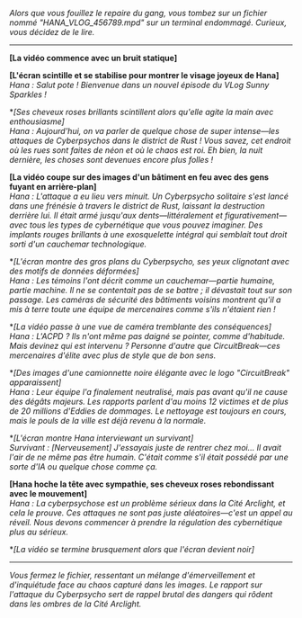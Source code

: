 _Alors que vous fouillez le repaire du gang, vous tombez sur un fichier nommé "HANA_VLOG_456789.mpd" sur un terminal endommagé. Curieux, vous décidez de le lire._

---

**[La vidéo commence avec un bruit statique]**

**[L'écran scintille et se stabilise pour montrer le visage joyeux de Hana]**  
_Hana : Salut pote ! Bienvenue dans un nouvel épisode du VLog Sunny Sparkles !_

\*_[Ses cheveux roses brillants scintillent alors qu'elle agite la main avec enthousiasme]_  
_Hana : Aujourd'hui, on va parler de quelque chose de super intense—les attaques de Cyberpsychos dans le district de Rust ! Vous savez, cet endroit où les rues sont faites de néon et où le chaos est roi. Eh bien, la nuit dernière, les choses sont devenues encore plus folles !_

**[La vidéo coupe sur des images d'un bâtiment en feu avec des gens fuyant en arrière-plan]**  
_Hana : L'attaque a eu lieu vers minuit. Un Cyberpsycho solitaire s'est lancé dans une frénésie à travers le district de Rust, laissant la destruction derrière lui. Il était armé jusqu'aux dents—littéralement et figurativement—avec tous les types de cybernétique que vous pouvez imaginer. Des implants rouges brillants à une exosquelette intégral qui semblait tout droit sorti d'un cauchemar technologique._

\*_[L'écran montre des gros plans du Cyberpsycho, ses yeux clignotant avec des motifs de données déformées]_  
*Hana : Les témoins l'ont décrit comme un cauchemar—partie humaine, partie machine. Il ne se contentait pas de se battre ; il *dévastait* tout sur son passage. Les caméras de sécurité des bâtiments voisins montrent qu'il a mis à terre toute une équipe de mercenaires comme s'ils n'étaient rien !*

\*_[La vidéo passe à une vue de caméra tremblante des conséquences]_  
_Hana : L'ACPD ? Ils n'ont même pas daigné se pointer, comme d'habitude. Mais devinez qui est intervenu ? Personne d'autre que CircuitBreak—ces mercenaires d'élite avec plus de style que de bon sens._

\*_[Des images d'une camionnette noire élégante avec le logo "CircuitBreak" apparaissent]_  
_Hana : Leur équipe l'a finalement neutralisé, mais pas avant qu'il ne cause des dégâts majeurs. Les rapports parlent d'au moins 12 victimes et de plus de 20 millions d'Eddies de dommages. Le nettoyage est toujours en cours, mais le pouls de la ville est déjà revenu à la normale._

\*_[L'écran montre Hana interviewant un survivant]_  
_Survivant : [Nerveusement] J'essayais juste de rentrer chez moi… Il avait l'air de ne même pas être humain. C'était comme s'il était possédé par une sorte d'IA ou quelque chose comme ça._

**[Hana hoche la tête avec sympathie, ses cheveux roses rebondissant avec le mouvement]**  
_Hana : La cyberpsychose est un problème sérieux dans la Cité Arclight, et cela le prouve. Ces attaques ne sont pas juste aléatoires—c'est un appel au réveil. Nous devons commencer à prendre la régulation des cybernétique plus au sérieux._

\*_[La vidéo se termine brusquement alors que l'écran devient noir]_

---

_Vous fermez le fichier, ressentant un mélange d'émerveillement et d'inquiétude face au chaos capturé dans les images. Le rapport sur l'attaque du Cyberpsycho sert de rappel brutal des dangers qui rôdent dans les ombres de la Cité Arclight._
